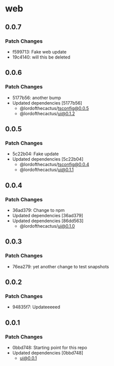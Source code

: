 # web

## 0.0.7

### Patch Changes

- f599713: Fake web update
- 19c4140: will this be deleted

## 0.0.6

### Patch Changes

- 5177b56: another bump
- Updated dependencies [5177b56]
  - @lordofthecactus/tsconfig@0.0.5
  - @lordofthecactus/ui@0.1.2

## 0.0.5

### Patch Changes

- 5c22b04: Fake update
- Updated dependencies [5c22b04]
  - @lordofthecactus/tsconfig@0.0.4
  - @lordofthecactus/ui@0.1.1

## 0.0.4

### Patch Changes

- 36ad379: Change to npm
- Updated dependencies [36ad379]
- Updated dependencies [86dd563]
  - @lordofthecactus/ui@0.1.0

## 0.0.3

### Patch Changes

- 76ea279: yet another change to test snapshots

## 0.0.2

### Patch Changes

- 94835f7: Updateeeeed

## 0.0.1

### Patch Changes

- 0bbd748: Starting point for this repo
- Updated dependencies [0bbd748]
  - ui@0.0.1
